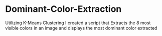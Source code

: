 # Dominant-Color-Extraction
Utilizing K-Means Clustering I created a script that Extracts the 8 most visible colors in an image and displays the most dominant color extracted
